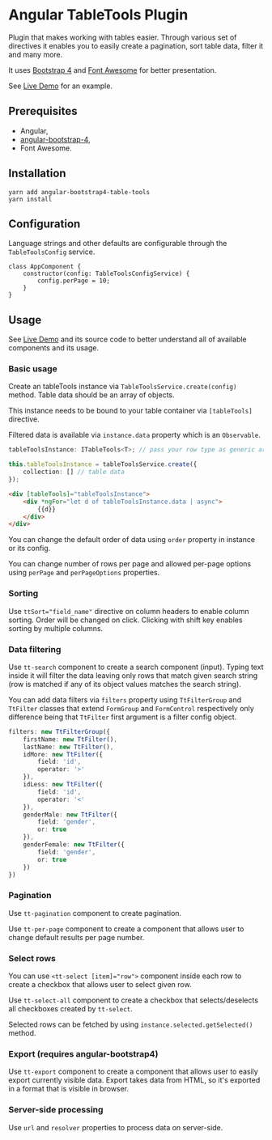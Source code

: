 # Angular TableTools Plugin

Plugin that makes working with tables easier.
Through various set of directives it enables you to easily create a pagination, sort table data, filter it and many more.

It uses [Bootstrap 4](https://getbootstrap.com/docs/) and [Font Awesome](https://fontawesome.com/v5.15/icons/) for better presentation.

See [Live Demo](https://mateuszrohde.pl/repository/angular-bootstrap4-table-tools/demo/index.html) for an example.

## Prerequisites

- Angular,
- [angular-bootstrap-4](https://mateuszrohde.pl/repository/angular-bootstrap-4),
- Font Awesome.

## Installation

```
yarn add angular-bootstrap4-table-tools
yarn install
```

## Configuration

Language strings and other defaults are configurable through the `TableToolsConfig` service.

```
class AppComponent {
	constructor(config: TableToolsConfigService) {
		config.perPage = 10;
	}
}
```

## Usage

See [Live Demo](https://mateuszrohde.pl/repository/angular-bootstrap4-table-tools/demo/index.html) and its source code to better understand all of available components and its usage.

### Basic usage

Create an tableTools instance via `TableToolsService.create(config)` method. Table data should be an array of objects. 

This instance needs to be bound to your table container via `[tableTools]` directive.

Filtered data is available via `instance.data` property which is an `Observable`.

```typescript
tableToolsInstance: ITableTools<T>; // pass your row type as generic argument

this.tableToolsInstance = tableToolsService.create({
	collection: [] // table data
});
```

```html
<div [tableTools]="tableToolsInstance">
	<div *ngFor="let d of tableToolsInstance.data | async">
		{{d}}
	</div>
</div>
```

You can change the default order of data using `order` property in instance or its config.

You can change number of rows per page and allowed per-page options using `perPage` and `perPageOptions` properties.

### Sorting

Use `ttSort="field_name"` directive on column headers to enable column sorting. Order will be changed on click. Clicking with shift key enables sorting by multiple columns.
 
### Data filtering

Use `tt-search` component to create a search component (input). Typing text inside it will filter the data leaving only rows that match given search string (row is matched if any of its object values matches the search string).
 
You can add data filters via `filters` property using `TtFilterGroup` and `TtFilter` classes that extend `FormGroup` and `FormControl` respectively only difference being that `TtFilter` first argument is a filter config object.

```typescript
filters: new TtFilterGroup({
	firstName: new TtFilter(),
	lastName: new TtFilter(),
	idMore: new TtFilter({
		field: 'id',
		operator: '>'
	}),
	idLess: new TtFilter({
		field: 'id',
		operator: '<'
	}),
	genderMale: new TtFilter({
		field: 'gender',
		or: true
	}),
	genderFemale: new TtFilter({
		field: 'gender',
		or: true
	})
})
```

### Pagination

Use `tt-pagination` component to create pagination.

Use `tt-per-page` component to create a component that allows user to change default results per page number.

### Select rows

You can use `<tt-select [item]="row">` component inside each row to create a checkbox that allows user to select given row.

Use `tt-select-all` component to create a checkbox that selects/deselects all checkboxes created by `tt-select`.

Selected rows can be fetched by using `instance.selected.getSelected()` method.

### Export (requires angular-bootstrap4)

Use `tt-export` component to create a component that allows user to easily export currently visible data. Export takes data from HTML, so it's exported in a format that is visible in browser.

### Server-side processing

Use `url` and `resolver` properties to process data on server-side. 
